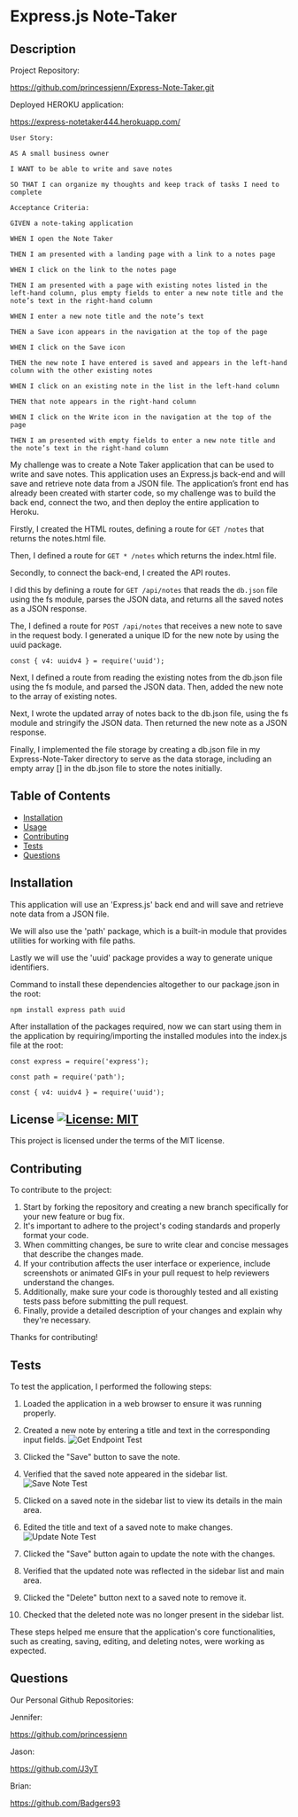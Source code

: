 # Express.js Note-Taker

## Description

Project Repository:

 https://github.com/princessjenn/Express-Note-Taker.git

Deployed HEROKU application:

 https://express-notetaker444.herokuapp.com/


`User Story:`

`AS A small business owner`

`I WANT to be able to write and save notes`

`SO THAT I can organize my thoughts and keep track of tasks I need to complete`


`Acceptance Criteria:`

`GIVEN a note-taking application`

`WHEN I open the Note Taker`

`THEN I am presented with a landing page with a link to a notes page` 

`WHEN I click on the link to the notes page`

`THEN I am presented with a page with existing notes listed in the left-hand column, plus empty fields to enter a new note title and the note’s text in the right-hand column`

`WHEN I enter a new note title and the note’s text`

`THEN a Save icon appears in the navigation at the top of the page`

`WHEN I click on the Save icon `

`THEN the new note I have entered is saved and appears in the left-hand column with the other existing notes`

`WHEN I click on an existing note in the list in the left-hand column`

`THEN that note appears in the right-hand column`

`WHEN I click on the Write icon in the navigation at the top of the page`

`THEN I am presented with empty fields to enter a new note title and the note’s text in the right-hand column `


My challenge was to create a Note Taker application that can be used to write and save notes. This application uses an Express.js back-end and will save and retrieve note data from a JSON file.
The application’s front end has already been created with starter code, so my challenge was to build the back end, connect the two, and then deploy the entire application to Heroku.

Firstly, I created the HTML routes, defining a route for `GET /notes` that returns the notes.html file.

Then, I defined a route for `GET * /notes` which returns the index.html file.

Secondly, to connect the back-end, I created the API routes.

I did this by defining a route for `GET /api/notes` that reads the `db.json` file using the fs module, parses the JSON data, and returns all the saved notes as a JSON response.

The, I defined a route for `POST /api/notes` that receives a new note to save in the request body.
I generated a unique ID for the new note by using the uuid package. 

`const { v4: uuidv4 } = require('uuid');`

Next, I defined a route from reading the existing notes from the db.json file using the fs module, and parsed the JSON data.
Then, added the new note to the array of existing notes.

Next, I wrote the updated array of notes back to the db.json file, using the fs module and stringify the JSON data. Then returned the new note as a JSON response.

Finally, I implemented the file storage by creating a db.json file in my Express-Note-Taker directory to serve as the data storage, including an empty array [] in the db.json file to store the notes initially.

## Table of Contents

- [Installation](#installation)
- [Usage](#usage)
- [Contributing](#contributing)
- [Tests](#tests)
- [Questions](#questions)



## Installation

This application will use an 'Express.js' back end and will save and retrieve note data from a JSON file.

We will also use the 'path' package, which is a built-in module that provides utilities for working with file paths.

Lastly we will use the 'uuid' package provides a way to generate unique identifiers.

Command to install these dependencies altogether to our package.json in the root:

`npm install express path uuid`

After installation of the packages required, now we can start using them in the application by requiring/importing the installed modules into the index.js file at the root:

`const express = require('express');`

`const path = require('path');`

`const { v4: uuidv4 } = require('uuid');`


## License [![License: MIT](https://img.shields.io/badge/License-MIT-yellow.svg)](https://opensource.org/licenses/MIT)

This project is licensed under the terms of the MIT license.


## Contributing

To contribute to the project: 

1. Start by forking the repository and creating a new branch specifically for your new feature or bug fix.
2. It's important to adhere to the project's coding standards and properly format your code.
3. When committing changes, be sure to write clear and concise messages that describe the changes made.
4. If your contribution affects the user interface or experience, include screenshots or animated GIFs in your pull request to help reviewers understand the changes. 
5. Additionally, make sure your code is thoroughly tested and all existing tests pass before submitting the pull request.
6. Finally, provide a detailed description of your changes and explain why they're necessary.

Thanks for contributing! 

## Tests

To test the application, I performed the following steps:

1. Loaded the application in a web browser to ensure it was running properly.

2. Created a new note by entering a title and text in the corresponding input fields.
![Get Endpoint Test](get-request-working.png)

3. Clicked the "Save" button to save the note.

4. Verified that the saved note appeared in the sidebar list.
![Save Note Test](save-note-working.png)

5. Clicked on a saved note in the sidebar list to view its details in the main area. 

6. Edited the title and text of a saved note to make changes.
![Update Note Test](update-note-working.png)

7. Clicked the "Save" button again to update the note with the changes. 

8. Verified that the updated note was reflected in the sidebar list and main area.

9. Clicked the "Delete" button next to a saved note to remove it.

10. Checked that the deleted note was no longer present in the sidebar list.

These steps helped me ensure that the application's core functionalities, such as creating, saving, editing, and deleting notes, were working as expected.







## Questions

Our Personal Github Repositories:

Jennifer:

https://github.com/princessjenn

Jason:

https://github.com/J3yT

Brian:

https://github.com/Badgers93